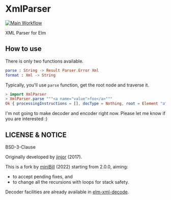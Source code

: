 XmlParser
====

[![Main Workflow](https://github.com/miniBill/elm-xml-parser/actions/workflows/main.yml/badge.svg)](https://github.com/miniBill/elm-xml-parser/actions/workflows/main.yml)

XML Parser for Elm

## How to use

There is only two functions available.

```elm
parse : String -> Result Parser.Error Xml
format : Xml -> String
```

Typically, you'll use `parse` function, get the root node and traverse it.

```elm
> import XmlParser
> XmlParser.parse """<a name="value">foo</a>"""
Ok { processingInstructions = [], docType = Nothing, root = Element "a" ([{ name = "name", value = "value" }]) ([Text "foo"]) }
```

I'm not going to make decoder and encoder right now. Please let me know if you are interested :)

## LICENSE & NOTICE

BSD-3-Clause

Originally developed by [jinjor](https://github.com/jinjor) (2017).

This is a fork by [miniBill](https://github.com/miniBill) (2022) starting from 2.0.0, aiming:

* to accept pending fixes, and
* to change all the recursions with loops for stack safety.

Decoder facilities are already available in [elm-xml-decode](https://github.com/ymtszw/elm-xml-decode).
